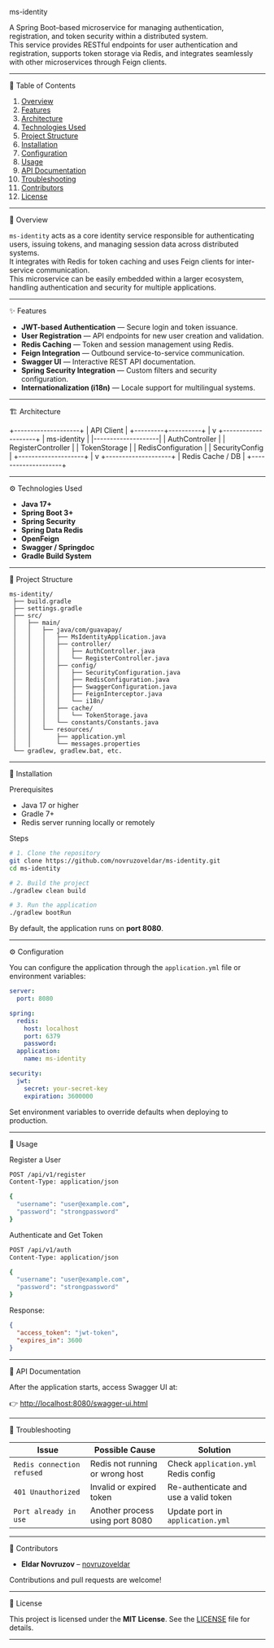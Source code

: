 
ms-identity

A Spring Boot–based microservice for managing authentication, registration, and token security within a distributed system.  
This service provides RESTful endpoints for user authentication and registration, supports token storage via Redis, and integrates seamlessly with other microservices through Feign clients.  

---

🧭 Table of Contents

1. [Overview](#overview)  
2. [Features](#features)  
3. [Architecture](#architecture)  
4. [Technologies Used](#technologies-used)  
5. [Project Structure](#project-structure)  
6. [Installation](#installation)  
7. [Configuration](#configuration)  
8. [Usage](#usage)  
9. [API Documentation](#api-documentation)  
10. [Troubleshooting](#troubleshooting)  
11. [Contributors](#contributors)  
12. [License](#license)

---

📘 Overview

`ms-identity` acts as a core identity service responsible for authenticating users, issuing tokens, and managing session data across distributed systems.  
It integrates with Redis for token caching and uses Feign clients for inter-service communication.  
This microservice can be easily embedded within a larger ecosystem, handling authentication and security for multiple applications.

---

✨ Features

- **JWT-based Authentication** — Secure login and token issuance.  
- **User Registration** — API endpoints for new user creation and validation.  
- **Redis Caching** — Token and session management using Redis.  
- **Feign Integration** — Outbound service-to-service communication.  
- **Swagger UI** — Interactive REST API documentation.  
- **Spring Security Integration** — Custom filters and security configuration.  
- **Internationalization (i18n)** — Locale support for multilingual systems.

---

🏗️ Architecture


+--------------------+
|     API Client     |
+---------+----------+
          |
          v
+--------------------+
|   ms-identity      |
|--------------------|
| AuthController     |
| RegisterController |
| TokenStorage       |
| RedisConfiguration |
| SecurityConfig     |
+--------------------+
          |
          v
+--------------------+
|  Redis Cache / DB  |
+--------------------+


---

⚙️ Technologies Used

* **Java 17+**
* **Spring Boot 3+**
* **Spring Security**
* **Spring Data Redis**
* **OpenFeign**
* **Swagger / Springdoc**
* **Gradle Build System**

---

📂 Project Structure

```
ms-identity/
 ├── build.gradle
 ├── settings.gradle
 ├── src/
 │   ├── main/
 │   │   ├── java/com/guavapay/
 │   │   │   ├── MsIdentityApplication.java
 │   │   │   ├── controller/
 │   │   │   │   ├── AuthController.java
 │   │   │   │   └── RegisterController.java
 │   │   │   ├── config/
 │   │   │   │   ├── SecurityConfiguration.java
 │   │   │   │   ├── RedisConfiguration.java
 │   │   │   │   ├── SwaggerConfiguration.java
 │   │   │   │   ├── FeignInterceptor.java
 │   │   │   │   └── i18n/
 │   │   │   ├── cache/
 │   │   │   │   └── TokenStorage.java
 │   │   │   └── constants/Constants.java
 │   │   └── resources/
 │   │       ├── application.yml
 │   │       └── messages.properties
 └── gradlew, gradlew.bat, etc.
```

---

🧩 Installation

   Prerequisites

* Java 17 or higher
* Gradle 7+
* Redis server running locally or remotely

Steps

```bash
# 1. Clone the repository
git clone https://github.com/novruzoveldar/ms-identity.git
cd ms-identity

# 2. Build the project
./gradlew clean build

# 3. Run the application
./gradlew bootRun
```

By default, the application runs on **port 8080**.

---

⚙️ Configuration

You can configure the application through the `application.yml` file or environment variables:

```yaml
server:
  port: 8080

spring:
  redis:
    host: localhost
    port: 6379
    password:
  application:
    name: ms-identity

security:
  jwt:
    secret: your-secret-key
    expiration: 3600000
```

Set environment variables to override defaults when deploying to production.

---

🚀 Usage

   Register a User

```bash
POST /api/v1/register
Content-Type: application/json

{
  "username": "user@example.com",
  "password": "strongpassword"
}
```

Authenticate and Get Token

```bash
POST /api/v1/auth
Content-Type: application/json

{
  "username": "user@example.com",
  "password": "strongpassword"
}
```

Response:

```json
{
  "access_token": "jwt-token",
  "expires_in": 3600
}
```

---

🧾 API Documentation

After the application starts, access Swagger UI at:

👉 [http://localhost:8080/swagger-ui.html](http://localhost:8080/swagger-ui.html)

---

🧰 Troubleshooting

| Issue                      | Possible Cause                  | Solution                              |
| -------------------------- | ------------------------------- | ------------------------------------- |
| `Redis connection refused` | Redis not running or wrong host | Check `application.yml` Redis config  |
| `401 Unauthorized`         | Invalid or expired token        | Re-authenticate and use a valid token |
| `Port already in use`      | Another process using port 8080 | Update port in `application.yml`      |

---

👥 Contributors

* **Eldar Novruzov** – [novruzoveldar](https://github.com/novruzoveldar)

Contributions and pull requests are welcome!

---

🪪 License

This project is licensed under the **MIT License**.
See the [LICENSE](LICENSE) file for details.

---

```
